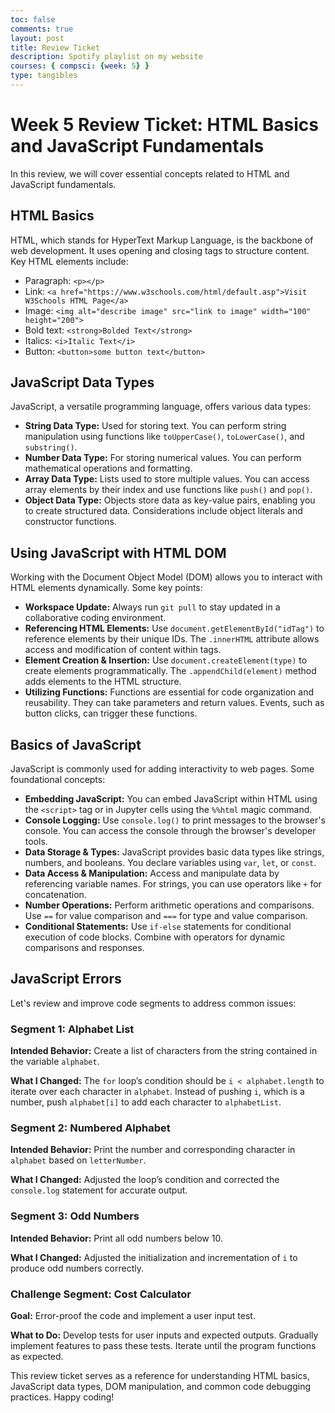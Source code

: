 ```yaml
---
toc: false
comments: true
layout: post
title: Review Ticket
description: Spotify playlist on my website
courses: { compsci: {week: 5} }
type: tangibles
---
```

# Week 5 Review Ticket: HTML Basics and JavaScript Fundamentals

In this review, we will cover essential concepts related to HTML and JavaScript fundamentals.

## HTML Basics

HTML, which stands for HyperText Markup Language, is the backbone of web development. It uses opening and closing tags to structure content. Key HTML elements include:

- Paragraph: `<p></p>`
- Link: `<a href="https://www.w3schools.com/html/default.asp">Visit W3Schools HTML Page</a>`
- Image: `<img alt="describe image" src="link to image" width="100" height="200">`
- Bold text: `<strong>Bolded Text</strong>`
- Italics: `<i>Italic Text</i>`
- Button: `<button>some button text</button>`

## JavaScript Data Types

JavaScript, a versatile programming language, offers various data types:

- **String Data Type:** Used for storing text. You can perform string manipulation using functions like `toUpperCase()`, `toLowerCase()`, and `substring()`.
- **Number Data Type:** For storing numerical values. You can perform mathematical operations and formatting.
- **Array Data Type:** Lists used to store multiple values. You can access array elements by their index and use functions like `push()` and `pop()`.
- **Object Data Type:** Objects store data as key-value pairs, enabling you to create structured data. Considerations include object literals and constructor functions.

## Using JavaScript with HTML DOM

Working with the Document Object Model (DOM) allows you to interact with HTML elements dynamically. Some key points:

- **Workspace Update:** Always run `git pull` to stay updated in a collaborative coding environment.
- **Referencing HTML Elements:** Use `document.getElementById("idTag")` to reference elements by their unique IDs. The `.innerHTML` attribute allows access and modification of content within tags.
- **Element Creation & Insertion:** Use `document.createElement(type)` to create elements programmatically. The `.appendChild(element)` method adds elements to the HTML structure.
- **Utilizing Functions:** Functions are essential for code organization and reusability. They can take parameters and return values. Events, such as button clicks, can trigger these functions.

## Basics of JavaScript

JavaScript is commonly used for adding interactivity to web pages. Some foundational concepts:

- **Embedding JavaScript:** You can embed JavaScript within HTML using the `<script>` tag or in Jupyter cells using the `%%html` magic command.
- **Console Logging:** Use `console.log()` to print messages to the browser's console. You can access the console through the browser's developer tools.
- **Data Storage & Types:** JavaScript provides basic data types like strings, numbers, and booleans. You declare variables using `var`, `let`, or `const`.
- **Data Access & Manipulation:** Access and manipulate data by referencing variable names. For strings, you can use operators like `+` for concatenation.
- **Number Operations:** Perform arithmetic operations and comparisons. Use `==` for value comparison and `===` for type and value comparison.
- **Conditional Statements:** Use `if-else` statements for conditional execution of code blocks. Combine with operators for dynamic comparisons and responses.

## JavaScript Errors

Let's review and improve code segments to address common issues:

### Segment 1: Alphabet List

**Intended Behavior:** Create a list of characters from the string contained in the variable `alphabet`.

**What I Changed:** The `for` loop’s condition should be `i < alphabet.length` to iterate over each character in `alphabet`. Instead of pushing `i`, which is a number, push `alphabet[i]` to add each character to `alphabetList`.

### Segment 2: Numbered Alphabet

**Intended Behavior:** Print the number and corresponding character in `alphabet` based on `letterNumber`.

**What I Changed:** Adjusted the loop’s condition and corrected the `console.log` statement for accurate output.

### Segment 3: Odd Numbers

**Intended Behavior:** Print all odd numbers below 10.

**What I Changed:** Adjusted the initialization and incrementation of `i` to produce odd numbers correctly.

### Challenge Segment: Cost Calculator

**Goal:** Error-proof the code and implement a user input test.

**What to Do:** Develop tests for user inputs and expected outputs. Gradually implement features to pass these tests. Iterate until the program functions as expected.

This review ticket serves as a reference for understanding HTML basics, JavaScript data types, DOM manipulation, and common code debugging practices. Happy coding!
